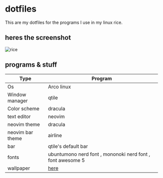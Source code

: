 # dotfiles

This are my dotfiles for the programs I use in my linux rice.

## heres the screenshot
![rice](https://gitlab.com/vedang-JammY/dotfiles/-/blob/master/rice1.png)

## programs & stuff

| Type | Program |
| ------ | ------ |
| Os | Arco linux |
| Window manager| qtile |
| Color scheme | dracula |
| text editor | neovim |
| neovim theme | dracula |
|  neovim bar theme | airline |
| bar | qtile's default bar |
| fonts | ubuntumono nerd font , mononoki nerd font , font awesome 5 |
| wallpaper| [here](https://gitlab.com/vedang-JammY/wallpapers/-/blob/master/0042.jpg) |
